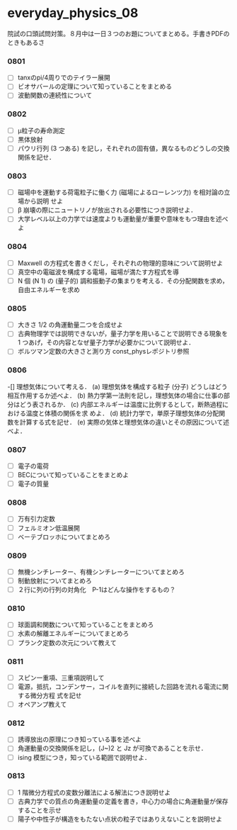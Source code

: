 # everyday_physics_08
院試の口頭試問対策。８月中は一日３つのお題についてまとめる。手書きPDFのときもあるさ

### 0801

- [ ] tanxのpi/4周りでのテイラー展開
- [ ] ビオサバールの定理について知っていることをまとめる
- [ ] 波動関数の連続性について

### 0802

- [ ] μ粒子の寿命測定
- [ ] 黒体放射
- [ ] パウリ行列 (3 つある) を記し，それぞれの固有値，異なるものどうしの交換関係を記せ．

### 0803

- [ ] 磁場中を運動する荷電粒子に働く力 (磁場によるローレンツ力) を相対論の立場から説明
せよ
- [ ] β 崩壊の際にニュートリノが放出される必要性につき説明せよ．
- [ ] 大学レベル以上の力学では速度よりも運動量が重要や意味をもつ理由を述べよ

### 0804
- [ ] Maxwell の方程式を書きくだし，それぞれの物理的意味について説明せよ
- [ ] 真空中の電磁波を構成する電場，磁場が満たす方程式を導
- [ ] N 個 (N  1) の (量子的) 調和振動子の集まりを考える．その分配関数を求め，自由エネルギーを求め

### 0805
- [ ] 大きさ 1/2 の角運動量二つを合成せよ
- [ ] 古典物理学では説明できないが，量子力学を用いることで説明できる現象を 1 つあげ，その内容となぜ量子力学が必要かについて説明せよ．
- [ ] ボルツマン定数の大きさと測り方 const_physレポジトリ参照

### 0806
-[] 理想気体について考える．
(a) 理想気体を構成する粒子 (分子) どうしはどう相互作用するか述べよ．
(b) 熱力学第一法則を記し，理想気体の場合に仕事の部分はどう表されるか．
(c) 内部エネルギーは温度に比例するとして，断熱過程における温度と体積の関係を求
めよ．
(d) 統計力学で，単原子理想気体の分配関数を計算する式を記せ．
(e) 実際の気体と理想気体の違いとその原因について述べよ．

### 0807
- [ ] 電子の電荷
- [ ] BECについて知っていることをまとめよ
- [ ] 電子の質量

### 0808
- [ ] 万有引力定数
- [ ] フェルミオン低温展開
- [ ] ベーテブロッホについてまとめろ
### 0809
- [ ] 無機シンチレーター、有機シンチレーターについてまとめろ
- [ ] 制動放射についてまとめろ
- [ ] ２行に列の行列の対角化　P-1はどんな操作をするもの？
### 0810
- [ ] 球面調和関数について知っていることをまとめろ
- [ ] 水素の解離エネルギーについてまとめろ
- [ ] プランク定数の次元について教えて
### 0811
- [ ] スピン一重項、三重項説明して
- [ ] 電源，抵抗，コンデンサー，コイルを直列に接続した回路を流れる電流に関する微分方程
式を記せ
- [ ] オペアンプ教えて
### 0812
- [ ] 誘導放出の原理につき知っている事を述べよ
- [ ] 角運動量の交換関係を記し，(J~)2 と Jz が可換であることを示せ．
- [ ] ising 模型につき，知っている範囲で説明せよ．

### 0813
- [ ] 1 階微分方程式の変数分離法による解法につき説明せよ
- [ ] 古典力学での質点の角運動量の定義を書き，中心力の場合に角運動量が保存することを示せ
- [ ] 陽子や中性子が構造をもたない点状の粒子ではありえないことを説明せよ
